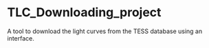 # TLC_Downloading_project
A tool to download the light curves from the TESS database using an interface.
